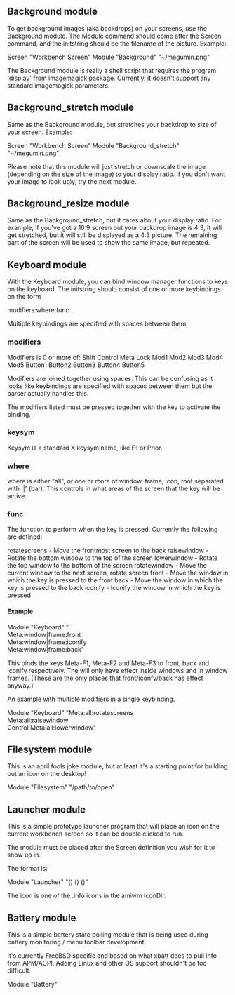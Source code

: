 ## Background module

To get background images (aka backdrops) on your screens,
use the Background module. The Module command should come
after the Screen command, and the initstring should be the
filename of the picture.  Example:

Screen "Workbench Screen"
Module "Background" "~/megumin.png"

The Background module is really a shell script that requires the
program 'display' from imagemagick package. Currently, it doesn't
support any standard imagemagick parameters.

## Background_stretch module

Same as the Background module, but stretches your backdrop to size of
your screen. Example:

Screen "Workbench Screen"
Module "Background_stretch" "~/megumin.png"

Please note that this module will just stretch or downscale the image
(depending on the size of the image) to your display ratio.
If you don't want your image to look ugly, try the next module..

## Background_resize module

Same as the Background_stretch, but it cares about your display ratio.
For example, if you've got a 16:9 screen but your backdrop image is
4:3, it will get stretched, but it will still be displayed as a 4:3
picture. The remaining part of the screen will be used to show the same
image, but repeated.

## Keyboard module

With the Keyboard module, you can bind window manager functions to keys
on the keyboard. The initstring should consist of one or more keybindings
on the form

modifiers<keysym>:where:func

Multiple keybindings are specified with spaces between them.

### modifiers

Modifiers is 0 or more of:
  Shift Control Meta Lock
  Mod1 Mod2 Mod3 Mod4 Mod5
  Button1 Button2 Button3 Button4 Button5

Modifiers are joined together using spaces.  This can be confusing
as it looks like keybindings are specified with spaces between them
but the parser actually handles this.

The modifiers listed must be pressed together with the key to activate
the binding.

### keysym

Keysym is a standard X keysym name, like F1 or Prior.

### where

where is either "all", or one or more of window, frame, icon, root
separated with '|' (bar).  This controls in what areas of the screen
that the key will be active.

### func


The function to perform when the key is pressed.
Currently the following are defined:

rotatescreens  -  Move the frontmost screen to the back
raisewindow    -  Rotate the bottom window to the top of the screen
lowerwindow    -  Rotate the top window to the bottom of the screen
rotatewindow   -  Move the current window to the next screen, rotate screen
front          -  Move the window in which the key is pressed to the front
back           -  Move the window in which the key is pressed to the back
iconify        -  Iconify the window in which the key is pressed

#### Example

Module "Keyboard" "\
	Meta<F1>:window|frame:front\
	Meta<F2>:window|frame:iconify\
	Meta<F3>:window|frame:back"

This binds the keys Meta-F1, Meta-F2 and Meta-F3 to front, back and
iconify respectively.  The will only have effect inside windows and in
window frames.  (These are the only places that front/iconfy/back has
effect anyway.)

An example with multiple modifiers in a single keybinding.

Module "Keyboard" "Meta<M>:all:rotatescreens\
	Meta<Tab>:all:raisewindow\
	Control Meta<Tab>:all:lowerwindow"

## Filesystem module

This is an april fools joke module, but at least it's a starting
point for building out an icon on the desktop!

Module "Filesystem" "/path/to/open"

## Launcher module

This is a simple prototype launcher program that will place an
icon on the current workbench screen so it can be double clicked
to run.

The module must be placed after the Screen definition you wish
for it to show up in.

The format is:

Module "Launcher" "(<label>) (<icon>) (<command and args>)"

The icon is one of the .info icons in the amiwm IconDir.

## Battery module

This is a simple battery state polling module that is being used
during battery monitoring / menu toolbar development.

It's currently FreeBSD specific and based on what xbatt does
to pull info from APM/ACPI.  Adding Linux and other OS support
shouldn't be too difficult.

Module "Battery"
